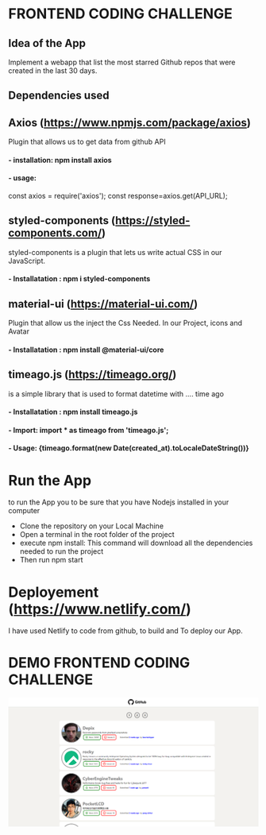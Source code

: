 # FRONTEND CODING CHALLENGE

## Idea of the App

Implement a webapp that list the most starred Github repos that were created in the last 30 days.

## Dependencies used

## Axios (https://www.npmjs.com/package/axios)

Plugin that allows us to get data from github API

#### - installation: npm install axios

#### - usage:

const axios = require('axios');
const response=axios.get(API_URL);

## styled-components (https://styled-components.com/)

styled-components is a plugin that lets us write actual CSS in our JavaScript.

#### - Installatation : npm i styled-components

## material-ui (https://material-ui.com/)

Plugin that allow us the inject the Css Needed. In our Project, icons and Avatar

#### - Installatation : npm install @material-ui/core

## timeago.js (https://timeago.org/)

is a simple library that is used to format datetime with .... time ago

#### - Installatation : npm install timeago.js

#### - Import: import \* as timeago from 'timeago.js';

#### - Usage: {timeago.format(new Date(created_at).toLocaleDateString())}

# Run the App

to run the App you to be sure that you have Nodejs installed in your computer

- Clone the repository on your Local Machine
- Open a terminal in the root folder of the project
- execute npm install: This command will download all the dependencies needed to run the project
- Then run npm start

# Deployement (https://www.netlify.com/)

I have used Netlify to code from github, to build and To deploy our App.

# DEMO FRONTEND CODING CHALLENGE

<img src="demo.png">
